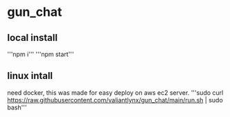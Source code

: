 # gun_chat
## local install 
'''npm i'''
'''npm start'''
## linux intall 
need docker, this was made for easy deploy on aws ec2 server. 
'''sudo curl https://raw.githubusercontent.com/valiantlynx/gun_chat/main/run.sh | sudo bash'''
